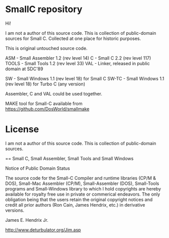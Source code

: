 # SmallC repository

Hi!

I am not a author of this source code.
This is collection of public-domain sources for Small C.
Collected at one place for historic purposes.

This is original untouched source code.

ASM - Small Assembler 1.2 (rev level 14)
C - Small C 2.2 (rev level 117)
TOOLS - Small Tools 1.2 (rev level 33)
VAL - Linker, released in public domain at SDC'89

SW - Small Windows 1.1 (rev level 18) for Small C
SW-TC - Small Windows 1.1 (rev level 18) for Turbo C (any version)

Assembler, C and VAL could be used together.

MAKE tool for Small-C available from https://github.com/DosWorld/smallmake

# License

I am not a author of this source code. This is collection of public-domain sources.

== Small C, Small Assembler, Small Tools and Small Windows

Notice of Public Domain Status

The source code for the Small-C Compiler and runtime libraries (CP/M & DOS), Small-Mac Assembler (CP/M), Small-Assembler (DOS), Small-Tools programs and Small-Windows library to which I hold copyrights are hereby available for royalty free use in private or commerical endeavors. The only obligation being that the users retain the original copyright notices and credit all prior authors (Ron Cain, James Hendrix, etc.) in derivative versions.

James E. Hendrix Jr.

http://www.deturbulator.org/Jim.asp
